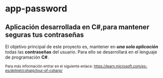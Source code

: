 # app-password
## Aplicación desarrollada en C#,para mantener seguras tus contraseñas

El objetivo principal de este proyecto es, mantener en ***una sola aplicación*** todas las **contraseñas** del usuario.
Para ello se desarrollará en el lenguaje de programación **C#**.

<sub> Para más información entrar en el siguiente enlace:  https://learn.microsoft.com/es-es/dotnet/csharp/tour-of-csharp/<sub/>




